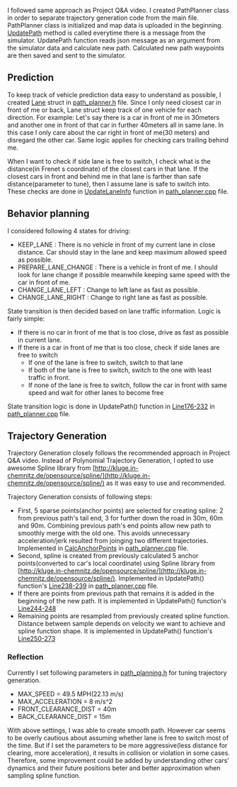 I followed same approach as Project Q&A video. I created PathPlanner class in order to separate trajectory generation code from the main file. PathPlanner class is initialized and map data is uploaded in the beginning. [UpdatePath](https://github.com/Zulkhuu/self-driving-car/blob/efb25af32d534c52ff5f265b654fee2b335393db/P7_path_planning/src/path_planner.cpp#L168) method is called everytime there is a message from the simulator. UpdatePath function reads json message as an argument from the simulator data and calculate new path. Calculated new path waypoints are then saved and sent to the simulator. 

## Prediction
To keep track of vehicle prediction data easy to understand as possible, I created [Lane](https://github.com/Zulkhuu/self-driving-car/blob/efb25af32d534c52ff5f265b654fee2b335393db/P7_path_planning/src/path_planner.h#L28) struct in [path_planner.h](src/path_planner.h) file. Since I only need closest car in front of me or back, Lane struct keep track of one vehicle for each direction. For example: Let's say there is a car in front of me in 30meters and another one in front of that car in further 40meters all in same lane.  In this case I only care about the car right in front of me(30 meters) and disregard the other car. Same logic applies for checking cars trailing behind me. 

When I want to check if side lane is free to switch, I check what is the distance(in Frenet s coordinate) of the closest cars in that lane. If the closest cars in front and behind me in that lane is farther than safe distance(parameter to tune), then I assume lane is safe to switch into. These checks are done in [UpdateLaneInfo](https://github.com/Zulkhuu/self-driving-car/blob/efb25af32d534c52ff5f265b654fee2b335393db/P7_path_planning/src/path_planner.cpp#L30) function in [path_planner.cpp](src/path_planner.cpp) file.

## Behavior planning
I considered following 4 states for driving: 
 - KEEP_LANE : There is no vehicle in front of my current lane in close distance. Car should stay in the lane and keep maximum allowed speed as possible.
 - PREPARE_LANE_CHANGE : There is a vehicle in front of me. I should look for lane change if possible meanwhile keeping same speed with the car in front of me.
 - CHANGE_LANE_LEFT : Change to left lane as fast as possible.
 - CHANGE_LANE_RIGHT : Change to right lane as fast as possible.

State transition is then decided based on lane traffic information. Logic is fairly simple: 
 - If there is no car in front of me that is too close, drive as fast as possible in current lane. 
 - If there is a car in front of me that is too close, check if side lanes are free to switch
    - If one of the lane is free to switch, switch to that lane
    - If both of the lane is free to switch, switch to the one with least traffic in front.
    - If none of the lane is free to switch, follow the car in front with same speed and wait for other lanes to become free

State transition logic is done in UpdatePath() function in [Line176-232](https://github.com/Zulkhuu/self-driving-car/blob/efb25af32d534c52ff5f265b654fee2b335393db/P7_path_planning/src/path_planner.cpp#L176) in [path_planner.cpp](src/path_planner.cpp) file.

## Trajectory Generation
Trajectory Generation closely follows the recommended approach in Project Q&A video. Instead of Polynomial Trajectory Generation, I opted to use awesome Spline library from [http://kluge.in-chemnitz.de/opensource/spline/](http://kluge.in-chemnitz.de/opensource/spline/) as it was easy to use and recommended. 

Trajectory Generation consists of following steps:
 - First, 5 sparse points(anchor points) are selected for creating spline: 2 from previous path's tail end, 3 for further down the road in 30m, 60m and 90m. Combining previous path's end points allow new path to smoothly merge with the old one. This avoids unnecessary acceleration/jerk resulted from joinging two different trajectories. Implemented in [CalcAnchorPoints](https://github.com/Zulkhuu/self-driving-car/blob/efb25af32d534c52ff5f265b654fee2b335393db/P7_path_planning/src/path_planner.cpp#L103) in [path_planner.cpp](src/path_planner.cpp) file.
 - Second, spline is created from previously calculated 5 anchor points(converted to car's local coordinate) using Spline library from [http://kluge.in-chemnitz.de/opensource/spline/](http://kluge.in-chemnitz.de/opensource/spline/). Implemented in UpdatePath() function's [Line238-239](https://github.com/Zulkhuu/self-driving-car/blob/efb25af32d534c52ff5f265b654fee2b335393db/P7_path_planning/src/path_planner.cpp#L238) in [path_planner.cpp](src/path_planner.cpp) file.
 - If there are points from previous path that remains it is added in the beginning of the new path. It is implemented in UpdatePath() function's [Line244-248](https://github.com/Zulkhuu/self-driving-car/blob/efb25af32d534c52ff5f265b654fee2b335393db/P7_path_planning/src/path_planner.cpp#L244)
 - Remaining points are resampled from previously created spline function. Distance between sample depends on velocity we want to achieve and spline function shape. It is implemented in UpdatePath() function's [Line250-273](https://github.com/Zulkhuu/self-driving-car/blob/efb25af32d534c52ff5f265b654fee2b335393db/P7_path_planning/src/path_planner.cpp#L250)

### Reflection
Currently I set following parameters in [path_planning.h](src/path_planner.h) for tuning trajectory generation. 
 - MAX_SPEED  = 49.5 MPH(22.13 m/s)
 - MAX_ACCELERATION = 8 m/s^2
 - FRONT_CLEARANCE_DIST = 40m
 - BACK_CLEARANCE_DIST = 15m

With above settings, I was able to create smooth path. However car seems to be overly cautious about assuming whether lane is free to switch most of the time. But if I set the parameters to be more aggressive(less distance for clearing, more acceleration), it results in collision or violation in some cases. Therefore, some improvement could be added by understanding other cars' dynamics and their future positions beter and better approximation when sampling spline function. 